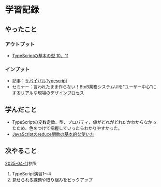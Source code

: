 # 学習記録

## やったこと

### アウトプット
- [TypeScriptの基本の型 10、11](../practice/typescript/)

### インプット
- 記事：[サバイバルTypescript](https://typescriptbook.jp/)
- セミナー：言われたまま作らない！BtoB業務システムUIを"ユーザー中心"にするリアルな現場のデザインプロセス

## 学んだこと
- TypeScriptの変数定数、型、プロパティ、値がどれがどれだかわからなかったため、色をつけて把握していったらわかりやすかった。
- [JavaScriptのreduce関数の基本的な使い方](../note/javascript/knowledge-reduce.md)

## 次やること
[2025-04-11](./2025-04-11.md)参照
1. TypeScript演習1～4
1. 見せられる課題や取り組みをピックアップ